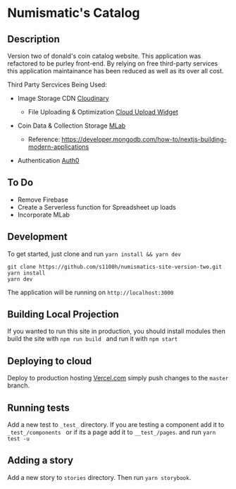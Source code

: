 # Numismatic's Catalog

## Description
Version two of donald's coin catalog website. This application was refactored to be purley front-end. By relying on free third-party services this application maintainance has been reduced as well as its over all cost.

Third Party Sercvices Being Used:
* Image Storage CDN [Cloudinary](https://cloudinary.com "Cloudinary")
  * File Uploading & Optimization [Cloud Upload Widget](https://cloudinary.com/documentation/upload_widget "Cloudinary Upload Widget")

* Coin Data & Collection Storage [MLab](https://mlab.com/ "MLab")
  * Reference: https://developer.mongodb.com/how-to/nextjs-building-modern-applications

* Authentication [Auth0](https://auth0.com/ "Auth0")

  


## To Do
* Remove Firebase 
* Create a Serverless function for Spreadsheet up loads
* Incorporate MLab

## Development

To get started, just clone and run ```yarn install && yarn dev```

```
git clone https://github.com/s1100h/numismatics-site-version-two.git
yarn install
yarn dev

```

The application will be running on ```http://localhost:3000```

## Building Local Projection

If you wanted to run this site in production, you should install modules then build the site with ```npm run build ``` and run it with ``` npm start ```


## Deploying to cloud

Deploy to production hosting [Vercel.com](https://vercel.com/ "Vercel.com") simply push changes to the ``` master ``` branch.

## Running tests

Add a new test to ```_test_``` directory. If you are testing a component add it to ```_test_/components ``` or if its a page add it to ``` __test_/pages ```. and run ``` yarn test -u ```


## Adding a story

Add a new story to ```stories``` directory. Then run ``` yarn storybook ```.



